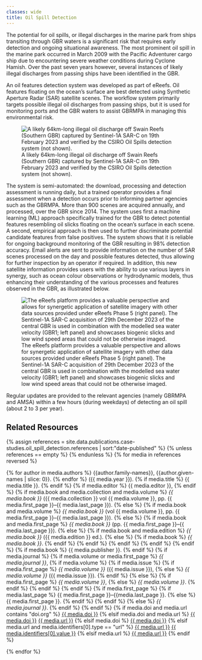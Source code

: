 ```yaml
---
classes: wide
title: Oil Spill Detection
---
```


The potential for oil spills, or illegal discharges in the marine park from ships transiting through GBR waters is a significant risk that requires early detection and ongoing situational awareness. The most prominent oil spill in the marine park occurred in March 2009 with the Pacific Adventurer cargo ship due to encountering severe weather conditions during Cyclone Hamish. Over the past seven years however, several instances of likely illegal discharges from passing ships have been identified in the GBR. 

An oil features detection system was developed as part of eReefs. Oil features floating on the ocean’s surface are best detected using Synthetic Aperture Radar (SAR) satellite scenes.  The workflow system primarily targets possible illegal oil discharges from passing ships, but it is used for monitoring ports and the GBR waters to assist GBRMPA in managing this environmental risk.

<figure>
    <img src="/assets/images/research/Figure_9_oil_spill_detection.png" title="A likely 64km-long illegal oil discharge off Swain Reefs (Southern GBR) captured by Sentinel-1A SAR-C on 19th February 2023 and verified by the CSIRO Oil Spills detection system (not shown)." alt="A likely 64km-long illegal oil discharge off Swain Reefs (Southern GBR) captured by Sentinel-1A SAR-C on 19th February 2023 and verified by the CSIRO Oil Spills detection system (not shown).">
    <figcaption>
        A likely 64km-long illegal oil discharge off Swain Reefs (Southern GBR) captured by Sentinel-1A SAR-C on 19th February 2023 and verified by the CSIRO Oil Spills detection system (not shown).
    </figcaption>
</figure>

The system is semi-automated: the download, processing and detection assessment is running daily, but a trained operator provides a final assessment when a detection occurs prior to informing partner agencies such as the GBRMPA. More than 900 scenes are acquired annually, and processed, over the GBR since 2014. 
The system uses first a machine learning (ML) approach specifically trained for the GBR to detect potential features resembling oil slicks floating on the ocean’s surface in each scene. A second, empirical approach is then used to further discriminate potential candidate features from false positives. The system shows that it is reliable for ongoing background monitoring of the GBR resulting in 98% detection accuracy.
Email alerts are sent to provide information on the number of SAR scenes processed on the day and possible features detected, thus allowing for further inspection by an operator if required. In addition, this new satellite information provides users with the ability to use various layers in synergy, such as ocean colour observations or hydrodynamic models, thus enhancing their understanding of the various processes and features observed in the GBR, as illustrated below. 

<figure>
    <img src="/assets/images/research/Figure_10_oil_spill_detection.png" title="The eReefs platform provides a valuable perspective and allows for synergetic application of satellite imagery with other data sources provided under eReefs Phase 5 (right panel). The Sentinel-1A SAR-C acquisition of 29th December 2023 of the central GBR is used in combination with the modelled sea water velocity (GBR1; left panel) and showcases biogenic slicks and low wind speed areas that could not be otherwise imaged." alt="The eReefs platform provides a valuable perspective and allows for synergetic application of satellite imagery with other data sources provided under eReefs Phase 5 (right panel). The Sentinel-1A SAR-C acquisition of 29th December 2023 of the central GBR is used in combination with the modelled sea water velocity (GBR1; left panel) and showcases biogenic slicks and low wind speed areas that could not be otherwise imaged.">
    <figcaption>
        The eReefs platform provides a valuable perspective and allows for synergetic application of satellite imagery with other data sources provided under eReefs Phase 5 (right panel). The Sentinel-1A SAR-C acquisition of 29th December 2023 of the central GBR is used in combination with the modelled sea water velocity (GBR1; left panel) and showcases biogenic slicks and low wind speed areas that could not be otherwise imaged.
    </figcaption>
</figure>

Regular updates are provided to the relevant agencies (namely GBRMPA and AMSA) within a few hours (during weekdays) of detecting an oil spill (about 2 to 3 per year).

## Related Resources

{% assign references = site.data.publications.case-studies.oil_spill_detection.references | sort:"date-published" %}
{% unless references == empty %}
{% endunless %}
{% for media in references reversed %}
<p class="references">
    {% for author in media.authors %}
    {{author.family-names}}, {{author.given-names | slice: 0}}.
    {% endfor %}
     ({{ media.year }}).
    {% if media.title %}
        {{ media.title }}.
    {% endif %}
    {% if media.editor %}
        {{ media.editor }},
    {% endif %}
    {% if media.book and media.collection and media.volume %}
        <i>{{ media.book }}</i> ({{ media.collection }} vol {{ media.volume }}, pp. {{ media.first_page }}–{{ media.last_page }}).
    {% else %}
        {% if media.book and media.volume %}
            <i>{{ media.book }}</i> (vol {{ media.volume }}, pp. {{ media.first_page }}–{{ media.last_page }}).
        {% else %}
            {% if media.book and media.first_page %}
                <i>{{ media.book }}</i> (pp. {{ media.first_page }}–{{ media.last_page }}).
            {% else %}
                {% if media.book and media.edition %}
                    <i>{{ media.book }}</i> ({{ media.edition }} ed.).
                {% else %}
                    {% if media.book %}
                        <i>{{ media.book }}</i>.
                    {% endif %}
                {% endif %}
            {% endif %}
        {% endif %}
    {% endif %}
    {% if media.book %}
        {{ media.publisher }}.
    {% endif %}
    {% if media.journal %}
        {% if media.volume or media.first_page %}
            <i>{{ media.journal }}</i>,
            {% if media.volume %}
                {% if media.issue %}
                    {% if media.first_page %}
                        <i>{{ media.volume }}</i> ({{ media.issue }}),
                    {% else %}
                        <i>{{ media.volume }}</i> ({{ media.issue }}).
                    {% endif %}
                {% else %}
                    {% if media.first_page %}
                        <i>{{ media.volume }}</i>,
                    {% else %}
                        <i>{{ media.volume }}</i>.
                    {% endif %}
                {% endif %}
            {% endif %}
            {% if media.first_page %}
                {% if media.last_page %}
                    {{ media.first_page }}–{{media.last_page }}.
                {% else %}
                    {{ media.first_page }}.
                {% endif %}
            {% endif %}
        {% else %}
            <i>{{ media.journal }}</i>.
        {% endif %}
    {% endif %}
    {% if media.doi and media.url contains "doi.org" %}
    <a href="https://doi.org/{{ media.doi }}">{{ media.doi }}</a>
    {% elsif media.doi and media.url %}
    <a href="https://doi.org/{{ media.doi }}">{{ media.doi }}</a>
    <a href="{{ media.url }}">{{ media.url }}</a>
    {% elsif media.doi %}
    <a href="https://doi.org/{{ media.doi }}">{{ media.doi }}</a>
    {% elsif media.url and media.identifiers[0].type == "url" %}
    <a href="{{ media.url }}">{{ media.url }}</a>
    <a href="{{ media.identifiers[0].value }}">{{ media.identifiers[0].value }}</a>
    {% elsif media.url %}
    <a href="{{ media.url }}">{{ media.url }}</a>
    {% endif %}
</p>
{% endfor %}